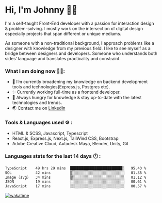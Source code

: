 # Hi, I'm Johnny 👋🧑‍

I'm a self-taught Front-End developer with a passion for interaction design & problem-solving. I mostly work on the intersection of digital design especially projects that span different or unique mediums.

As someone with a non-traditional background, I approach problems like a designer with knowledge from my previous field. I like to see myself as a bridge between designers and developers. Someone who understands both sides' language and translates practicality and constraint.

### What I am doing now 🧑‍💻:

- 🔭 I’m currently broadening my knowledge on backend development tools and technologies(Express.js, Postgres etc).
- ✨ Currently working full-time as a frontend developer.
- 📖 Always hungry for knowledge & stay up-to-date with the latest technologies and trends.
- 🌏 Contact me on [LinkedIn](https://www.linkedin.com/in/johchai/)

### Tools & Languages used ⚙️ :

- HTML & SCSS, Javascript, Typescript
- React.js, Express.js, Next.js, TailWind CSS, Bootstrap
- Adobe Creative Cloud, Autodesk Maya, Blender, Unity, Git

### Languages stats for the last 14 days 🕛 :

<!--START_SECTION:waka-->

```txt
TypeScript    49 hrs 29 mins  ████████████████████████░   95.43 %
SQL           42 mins         ▒░░░░░░░░░░░░░░░░░░░░░░░░   01.35 %
Image (svg)   34 mins         ▒░░░░░░░░░░░░░░░░░░░░░░░░   01.12 %
JSON          19 mins         ░░░░░░░░░░░░░░░░░░░░░░░░░   00.61 %
JavaScript    17 mins         ░░░░░░░░░░░░░░░░░░░░░░░░░   00.57 %
```

<!--END_SECTION:waka-->

[![wakatime](https://wakatime.com/badge/user/0cd14e89-b357-451d-b5c1-4a79286fb5a6.svg)](https://wakatime.com/@0cd14e89-b357-451d-b5c1-4a79286fb5a6)
